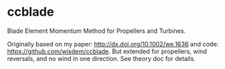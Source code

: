 # ccblade
Blade Element Momentum Method for Propellers and Turbines.  

Originally based on my paper: http://dx.doi.org/10.1002/we.1636 and code: https://github.com/wisdem/ccblade.  But extended for propellers, wind reversals, and no wind in one direction.  See theory doc for details.
